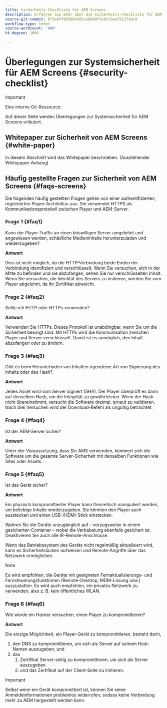 ```yaml
---
title: Sicherheits-Checkliste für AEM Screens
description: Erfahren Sie mehr über die Sicherheits-Checkliste für AEM Screens.
source-git-commit: 873e6ff8b506416bce8660f5eb2cbea75227a9c8
workflow-type: tm+mt
source-wordcount: '460'
ht-degree: 100%

---
```



# Überlegungen zur Systemsicherheit für AEM Screens {#security-checklist}

>[!IMPORTANT]
>Eine interne Git-Ressource.

Auf dieser Seite werden Überlegungen zur Systemsicherheit für AEM Screens erläutert.


## Whitepaper zur Sicherheit von AEM Screens {#white-paper}

In diesem Abschnitt wird das Whitepaper beschrieben. (Ausstehender Whitepaper-Anhang)


## Häufig gestellte Fragen zur Sicherheit von AEM Screens {#faqs-screens}

Die folgenden häufig gestellten Fragen gehen von einer authentifizierten, registrierten Player-Architektur aus. Sie verwendet HTTPS als Kommunikationsprotokoll zwischen Player und AEM-Server.

### Frage 1 {#faq1}

Kann der Player-Traffic an einen böswilligen Server umgeleitet und angewiesen werden, schädliche Medieninhalte herunterzuladen und wiederzugeben?

**Antwort**

Dies ist nicht möglich, da die HTTP-Verbindung beide Enden der Verbindung identifiziert und verschlüsselt. Wenn Sie versuchen, sich in der Mitte zu befinden und sie abzufangen, sehen Sie nur verschlüsselten Inhalt. Wenn Sie versuchen, die Identität des Servers zu imitieren, werden Sie vom Player abgelehnt, da Ihr Zertifikat abweicht.


### Frage 2 {#faq2}

Sollte ich HTTP oder HTTPs verwenden?

**Antwort**

Verwenden Sie HTTPs. Dieses Protokoll ist unabdingbar, wenn Sie um die Sicherheit besorgt sind. Mit HTTPs wird die Kommunikation zwischen Player und Server verschlüsselt. Damit ist es unmöglich, den Inhalt abzufangen oder zu ändern.


### Frage 3 {#faq3}

Gibt es beim Herunterladen von Inhalten irgendeine Art von Signierung des Inhalts oder des Hash?

**Antwort**

Jedes Asset wird vom Server signiert (SHA). Der Player überprüft es dann auf denselben Hash, um die Integrität zu gewährleisten.
Wenn der Hash nicht übereinstimmt, versucht die Software dreimal, erneut zu validieren. Nach drei Versuchen wird der Download-Befehl als ungültig betrachtet.


### Frage 4 {#faq4}

Ist der AEM-Server sicher?

**Antwort**

Unter der Voraussetzung, dass Sie AMS verwenden, kümmert sich die Software um die gesamte Server-Sicherheit mit denselben Funktionen wie Sites oder Assets.


### Frage 5 {#faq5}

Ist das Gerät sicher?

**Antwort**

Ein physisch kompromittierter Player kann theoretisch manipuliert werden, um beliebige Inhalte wiederzugeben. Sie könnten den Player auch ausstecken und einen USB-/HDMI-Stick einstecken.

Wahren Sie die Geräte unzugänglich auf – vorzugsweise in einem gesicherten Container – wobei die Verkabelung ebenfalls gesichert ist. Deaktivieren Sie auch alle IR-Remote-Anschlüsse.

Wenn das Betriebssystem des Geräts nicht regelmäßig aktualisiert wird, kann es Sicherheitslücken aufweisen und Remote-Angriffe über das Netzwerk ermöglichen.

>[!NOTE]
>
>Es wird empfohlen, die Geräte mit geeigneten Fernaktualisierungs- und Fernsteuerungsfunktionen (Remote-Desktop, MDM-Lösung usw.) auszustatten. Es wird auch empfohlen, ein privates Netzwerk zu verwenden, also z. B. kein öffentliches WLAN.


### Frage 6 {#faq6}

Wie würde ein Hacker versuchen, einen Player zu kompromittieren?

**Antwort**

Die einzige Möglichkeit, ein Player-Gerät zu kompromittieren, besteht darin,

1. den DNS zu kompromittieren, um sich als Server auf seinem Host-Namen auszugeben, und
1. das
   1. Zertifikat Server-seitig zu kompromittieren, um sich als Server auszugeben
   1. und das Zertifikat auf der Client-Seite zu imitieren.

>[!IMPORTANT]
>Selbst wenn ein Gerät kompromittiert ist, können Sie seine Anmeldeinformationen problemlos widerrufen, sodass keine Verbindung mehr zu AEM hergestellt werden kann.





